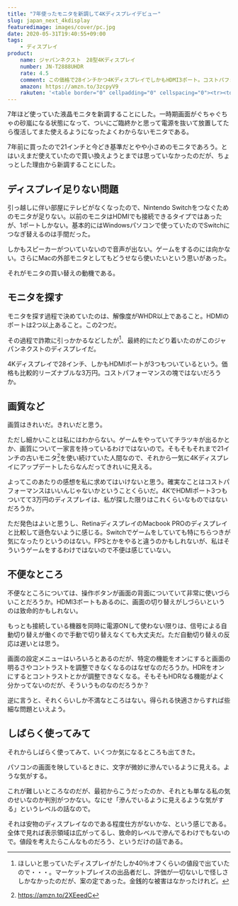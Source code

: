 ```yaml
---
title: "7年使ったモニタを新調して4Kディスプレイデビュー"
slug: japan_next_4kdisplay
featuredimage: images/cover/pc.jpg
date: 2020-05-31T19:40:55+09:00
tags:
    - ディスプレイ
product:
    name: ジャパンネクスト　28型4Kディスプレイ
    number: JN-T2888UHDR
    rate: 4.5
    comment: この価格で28インチかつ4KディスプレイでしかもHDMI3ポート。コストパフォーマンスよし。
    amazon: https://amzn.to/3zcpyV9
    rakuten: '<table border="0" cellpadding="0" cellspacing="0"><tr><td><div style="border:1px solid #95a5a6;border-radius:.75rem;background-color:#FFFFFF;width:504px;margin:0px;padding:5px;text-align:center;overflow:hidden;"><table><tr><td style="width:240px"><a href="https://hb.afl.rakuten.co.jp/ichiba/1bd4eb79.00baed0c.1bd4eb7a.30ae3b15/?pc=https%3A%2F%2Fitem.rakuten.co.jp%2Fbiccamera%2F4589511182888%2F&link_type=picttext&ut=eyJwYWdlIjoiaXRlbSIsInR5cGUiOiJwaWN0dGV4dCIsInNpemUiOiIyNDB4MjQwIiwibmFtIjoxLCJuYW1wIjoicmlnaHQiLCJjb20iOjEsImNvbXAiOiJkb3duIiwicHJpY2UiOjEsImJvciI6MSwiY29sIjoxLCJiYnRuIjoxLCJwcm9kIjowfQ%3D%3D" target="_blank" rel="nofollow sponsored noopener" style="word-wrap:break-word;"  ><img src="https://hbb.afl.rakuten.co.jp/hgb/1bd4eb79.00baed0c.1bd4eb7a.30ae3b15/?me_id=1269553&item_id=12739888&m=https%3A%2F%2Fthumbnail.image.rakuten.co.jp%2F%400_mall%2Fbiccamera%2Fcabinet%2Fproduct%2F4788%2F00000007294358_a01.jpg%3F_ex%3D80x80&pc=https%3A%2F%2Fthumbnail.image.rakuten.co.jp%2F%400_mall%2Fbiccamera%2Fcabinet%2Fproduct%2F4788%2F00000007294358_a01.jpg%3F_ex%3D240x240&s=240x240&t=picttext" border="0" style="margin:2px" alt="[商品価格に関しましては、リンクが作成された時点と現時点で情報が変更されている場合がございます。]" title="[商品価格に関しましては、リンクが作成された時点と現時点で情報が変更されている場合がございます。]"></a></td><td style="vertical-align:top;width:248px;"><p style="font-size:12px;line-height:1.4em;text-align:left;margin:0px;padding:2px 6px;word-wrap:break-word"><a href="https://hb.afl.rakuten.co.jp/ichiba/1bd4eb79.00baed0c.1bd4eb7a.30ae3b15/?pc=https%3A%2F%2Fitem.rakuten.co.jp%2Fbiccamera%2F4589511182888%2F&link_type=picttext&ut=eyJwYWdlIjoiaXRlbSIsInR5cGUiOiJwaWN0dGV4dCIsInNpemUiOiIyNDB4MjQwIiwibmFtIjoxLCJuYW1wIjoicmlnaHQiLCJjb20iOjEsImNvbXAiOiJkb3duIiwicHJpY2UiOjEsImJvciI6MSwiY29sIjoxLCJiYnRuIjoxLCJwcm9kIjowfQ%3D%3D" target="_blank" rel="nofollow sponsored noopener" style="word-wrap:break-word;"  >JAPANNEXT　ジャパンネクスト JN-T2888UHDR PCモニター [28型 /ワイド /4K(3840×2160）][28インチ 液晶ディスプレイ パソコン][JNT2888UHDR]</a><br><span >価格：29980円（税込、送料無料)</span> <span style="color:#BBB">(2020/5/31時点)</span></p><div style="margin:10px;"><a href="https://hb.afl.rakuten.co.jp/ichiba/1bd4eb79.00baed0c.1bd4eb7a.30ae3b15/?pc=https%3A%2F%2Fitem.rakuten.co.jp%2Fbiccamera%2F4589511182888%2F&link_type=picttext&ut=eyJwYWdlIjoiaXRlbSIsInR5cGUiOiJwaWN0dGV4dCIsInNpemUiOiIyNDB4MjQwIiwibmFtIjoxLCJuYW1wIjoicmlnaHQiLCJjb20iOjEsImNvbXAiOiJkb3duIiwicHJpY2UiOjEsImJvciI6MSwiY29sIjoxLCJiYnRuIjoxLCJwcm9kIjowfQ%3D%3D" target="_blank" rel="nofollow sponsored noopener" style="word-wrap:break-word;"  ><img src="https://static.affiliate.rakuten.co.jp/makelink/rl.svg" style="float:left;max-height:27px;width:auto;margin-top:0"></a><a href="https://hb.afl.rakuten.co.jp/ichiba/1bd4eb79.00baed0c.1bd4eb7a.30ae3b15/?pc=https%3A%2F%2Fitem.rakuten.co.jp%2Fbiccamera%2F4589511182888%2F%3Fscid%3Daf_pc_bbtn&m=%3Fscid%3Daf_pc_bbtn&link_type=picttext&ut=eyJwYWdlIjoiaXRlbSIsInR5cGUiOiJwaWN0dGV4dCIsInNpemUiOiIyNDB4MjQwIiwibmFtIjoxLCJuYW1wIjoicmlnaHQiLCJjb20iOjEsImNvbXAiOiJkb3duIiwicHJpY2UiOjEsImJvciI6MSwiY29sIjoxLCJiYnRuIjoxLCJwcm9kIjowfQ==" target="_blank" rel="nofollow sponsored noopener" style="word-wrap:break-word;"  ><div style="float:right;width:41%;height:27px;background-color:#bf0000;color:#fff !important;font-size:12px;font-weight:500;line-height:27px;margin-left:1px;padding: 0 12px;border-radius:16px;cursor:pointer;text-align:center;">楽天で購入</div></a></div></td></tr></table></div><br><p style="color:#000000;font-size:12px;line-height:1.4em;margin:5px;word-wrap:break-word"></p></td></tr></table>'
---
```


7年ほど使っていた液晶モニタを新調することにした。一時期画面がぐちゃぐちゃの砂嵐になる状態になって、ついにご臨終かと思って電源を抜いて放置してたら復活してまた使えるようになったよくわからないモニタである。

7年前に買ったので21インチと今どき基準だとやや小さめのモニタであろう。とはいえまだ使えていたので買い換えようとまでは思っていなかったのだが、ちょっとした理由から新調することにした。

<!--more-->

## ディスプレイ足りない問題

引っ越しに伴い部屋にテレビがなくなったので、Nintendo Switchをつなぐためのモニタが足りない。以前のモニタはHDMIでも接続できるタイプではあったが、1ポートしかない。基本的にはWindowsパソコンで使っていたのでSwitchにつなぎ替えるのは手間だった。

しかもスピーカーがついていないので音声が出ない。ゲームをするのには向かない。さらにMacの外部モニタとしてもどうせなら使いたいという思いがあった。

それがモニタの買い替えの動機である。

## モニタを探す

モニタを探す過程で決めていたのは、解像度がWHDR以上であること。HDMIのポートは2つ以上あること。この2つだ。

その過程で詐欺に引っかかるなどしたが[^1]、最終的にたどり着いたのがこのジャパンネクストのディスプレイだ。

4Kディスプレイで28インチ、しかもHDMIポートが3つもついているという。価格も比較的リーズナブルな3万円。コストパフォーマンスの塊ではないだろうか。

## 画質など

画質はきれいだ。きれいだと思う。

ただし細かいことは私にはわからない。ゲームをやっていてチラツキが出るかとか、画質について一家言を持っているわけではないので。そもそもそれまで21インチの古いモニタ[^2]を使い続けていた人間なので、それから一気に4Kディスプレイにアップデートしたらなんだってきれいに見える。

よってこのあたりの感想を私に求めてはいけないと思う。確実なことはコストパフォーマンスはいいんじゃないかということくらいだ。4KでHDMIポート3つもついてて3万円のディスプレイは、私が探した限りはこれくらいなものではないだろうか。

ただ発色はよいと思うし、RetinaディスプレイのMacbook PROのディスプレイと比較して遜色ないように感じる。Switchでゲームをしていても特にちらつきが気になったりというのはない。FPSとかをやると違うのかもしれないが、私はそういうゲームをするわけではないので不便は感じていない。

## 不便なところ

不便なところについては、操作ボタンが画面の背面についていて非常に使いづらいことだろうか。HDMI3ポートもあるのに、画面の切り替えがしづらいというのは致命的かもしれない。

もっとも接続している機器を同時に電源ONして使わない限りは、信号による自動切り替えが働くので手動で切り替えなくても大丈夫だ。ただ自動切り替えの反応は遅いとは思う。

画面の設定メニューはいろいろとあるのだが、特定の機能をオンにすると画面の明るさやコントラストを調整できなくなるのはなぜなのだろうか。HDRをオンにするとコントラストとかが調整できなくなる。そもそもHDRなる機能がよく分かってないのだが、そういうものなのだろうか？

逆に言うと、それくらいしか不満なところはない。得られる快適さからすれば些細な問題といえよう。

## しばらく使ってみて

それからしばらく使ってみて、いくつか気になるところも出てきた。

パソコンの画面を映しているときに、文字が微妙に滲んでいるように見える。ような気がする。

これが難しいところなのだが、最初からこうだったのか、それとも単なる私の気のせいなのか判別がつかない。なにせ「滲んでいるように見えるような気がする」というレベルの話なので。

それは安物のディスプレイなのである程度仕方がないかな、という感じである。全体で見れば表示領域は広がってるし、致命的レベルで滲んでるわけでもないので。値段を考えたらこんなものだろう、というだけの話である。

[^1]: ほしいと思っていたディスプレイがたしか40％オフくらいの値段で出ていたので・・・。マーケットプレイスの出品者だし、評価が一切ないしで怪しさしかなかったのだが、案の定であった。金銭的な被害はなかったけれど。
[^2]: https://amzn.to/2XEeedC
